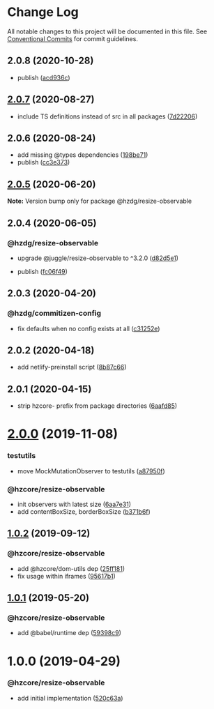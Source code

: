 # Change Log

All notable changes to this project will be documented in this file.
See [Conventional Commits](https://conventionalcommits.org) for commit guidelines.

## 2.0.8 (2020-10-28)


* publish ([acd936c](https://github.com/hzdg/hz-core/commit/acd936c))


## [2.0.7](https://github.com/hzdg/hz-core/compare/@hzdg/resize-observable@2.0.6...@hzdg/resize-observable@2.0.7) (2020-08-27)


* include TS definitions instead of src in all packages ([7d22206](https://github.com/hzdg/hz-core/commit/7d22206))


## 2.0.6 (2020-08-24)


* add missing @types dependencies ([198be71](https://github.com/hzdg/hz-core/commit/198be71))
* publish ([cc3e373](https://github.com/hzdg/hz-core/commit/cc3e373))


## [2.0.5](https://github.com/hzdg/hz-core/compare/@hzdg/resize-observable@2.0.4...@hzdg/resize-observable@2.0.5) (2020-06-20)

**Note:** Version bump only for package @hzdg/resize-observable





## 2.0.4 (2020-06-05)


### @hzdg/resize-observable

* upgrade @juggle/resize-observable to ^3.2.0 ([d82d5e1](https://github.com/hzdg/hz-core/commit/d82d5e1))

* publish ([fc06f49](https://github.com/hzdg/hz-core/commit/fc06f49))


## 2.0.3 (2020-04-20)


### @hzdg/commitizen-config

* fix defaults when no config exists at all ([c31252e](https://github.com/hzdg/hz-core/commit/c31252e))


## 2.0.2 (2020-04-18)


* add netlify-preinstall script ([8b87c66](https://github.com/hzdg/hz-core/commit/8b87c66))


## 2.0.1 (2020-04-15)


* strip hzcore- prefix from package directories ([6aafd85](https://github.com/hzdg/hz-core/commit/6aafd85))


# [2.0.0](https://github.com/hzdg/hz-core/compare/@hzcore/resize-observable@1.0.2...@hzcore/resize-observable@2.0.0) (2019-11-08)


### testutils

* move MockMutationObserver to testutils ([a87950f](https://github.com/hzdg/hz-core/commit/a87950f))

### @hzcore/resize-observable

* init observers with latest size ([6aa7e31](https://github.com/hzdg/hz-core/commit/6aa7e31))
* add contentBoxSize, borderBoxSize ([b371b6f](https://github.com/hzdg/hz-core/commit/b371b6f))


## [1.0.2](https://github.com/hzdg/hz-core/compare/@hzcore/resize-observable@1.0.1...@hzcore/resize-observable@1.0.2) (2019-09-12)


### @hzcore/resize-observable

* add @hzcore/dom-utils dep ([25ff181](https://github.com/hzdg/hz-core/commit/25ff181))
* fix usage within iframes ([95617b1](https://github.com/hzdg/hz-core/commit/95617b1))


## [1.0.1](https://github.com/hzdg/hz-core/compare/@hzcore/resize-observable@1.0.0...@hzcore/resize-observable@1.0.1) (2019-05-20)


### @hzcore/resize-observable

* add @babel/runtime dep ([59398c9](https://github.com/hzdg/hz-core/commit/59398c9))


# 1.0.0 (2019-04-29)


### @hzcore/resize-observable

* add initial implementation ([520c63a](https://github.com/hzdg/hz-core/commit/520c63a))
